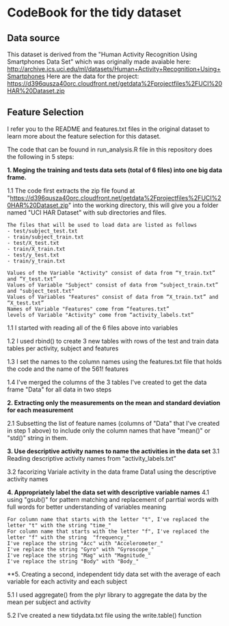 CodeBook for the tidy dataset
=============================

Data source
-----------
This dataset is derived from the "Human Activity Recognition Using Smartphones Data Set" which was originally made avaiable here: 
http://archive.ics.uci.edu/ml/datasets/Human+Activity+Recognition+Using+Smartphones
Here are the data for the project: 
https://d396qusza40orc.cloudfront.net/getdata%2Fprojectfiles%2FUCI%20HAR%20Dataset.zip 

Feature Selection 
-----------------
I refer you to the README and features.txt files in the original dataset to learn more about the feature selection for this dataset. 

The code that can be fouund in run_analysis.R file in this repository does the following in 5 steps:

**1. Meging the training and tests data sets (total of 6 files) into one big data frame.**

1.1 The code first extracts the zip file found at "https://d396qusza40orc.cloudfront.net/getdata%2Fprojectfiles%2FUCI%20HAR%20Dataset.zip" into the working directory, this will give you a folder named "UCI HAR Dataset" with sub directories and files.
```
The files that will be used to load data are listed as follows
- test/subject_test.txt
- train/subject_train.txt
- test/X_test.txt
- train/X_train.txt
- test/y_test.txt
- train/y_train.txt

Values of the Variable "Activity" consist of data from “Y_train.txt” and “Y_test.txt”
Values of Variable "Subject" consist of data from “subject_train.txt” and "subject_test.txt"
Values of Variables "Features" consist of data from “X_train.txt” and “X_test.txt”
Names of Variable "Features" come from “features.txt”
levels of Variable "Activity" come from “activity_labels.txt”
```
1.1 I started with reading all of the 6 files above into variables

1.2 I used rbind() to create 3 new tables with rows of the test and train data tables per activity, subject and features

1.3 I set the names to the column names using the features.txt file that holds the code and the name of the 561! features

1.4 I've merged the columns of the 3 tables I've created to get the data frame "Data" for all data in two steps

**2. Extracting only the measurements on the mean and standard deviation for each measurement**

2.1 Subsetting the list of feature names (columns of "Data" that I've created in step 1 above) to include only the column names that have "mean()" or "std()" string in them. 

**3. Use descriptive activity names to name the activities in the data set**
3.1 Reading descriptive activity names from “activity_labels.txt”

3.2 facorizing Variale activity in the data frame Data1 using the descriptive activity names

**4. Appropriately label the data set with descriptive variable names**
4.1 using "gsub()" for pattern matching and replacement of parrtial words with full words for better understanding of variables meaning
```
For column name that starts with the letter "t", I've replaced the letter "t" with the string "time_" 
For column name that starts with the letter "f", I've replaced the letter "f" with the string  "frequency_"
I've replace the string "Acc" with "Accelerometer_"
I've replace the string "Gyro" with "Gyroscope_"
I've replace the string "Mag" with "Magnitude_"
I've replace the string "Body" with "Body_"
```
**5. Creating a second, independent tidy data set with the average of each variable for each activity and each subject

5.1 I used aggregate() from the plyr library to aggregate the data by the mean per subject and activity

5.2 I've created a new tidydata.txt file using the write.table() function

